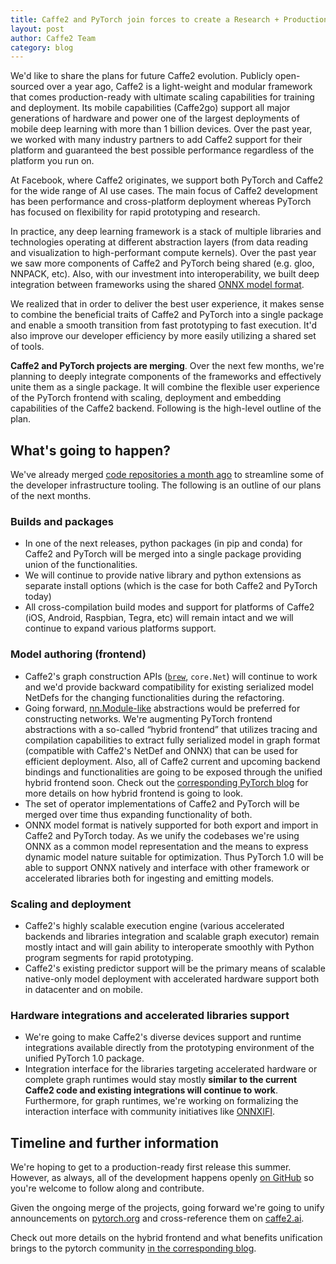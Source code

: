 ```yaml
---
title: Caffe2 and PyTorch join forces to create a Research + Production platform PyTorch 1.0
layout: post
author: Caffe2 Team
category: blog
---
```

We'd like to share the plans for future Caffe2 evolution. Publicly open-sourced over a year ago, Caffe2 is a light-weight and modular framework that comes production-ready with ultimate scaling capabilities for training and deployment. Its mobile capabilities (Caffe2go) support all major generations of hardware and power one of the largest deployments of mobile deep learning with more than 1 billion devices. Over the past year, we worked with many industry partners to add Caffe2 support for their platform and guaranteed the best possible performance regardless of the platform you run on.

At Facebook, where Caffe2 originates, we support both PyTorch and Caffe2 for the wide range of AI use cases.  The main focus of Caffe2 development has been performance and cross-platform deployment whereas PyTorch has focused on flexibility for rapid prototyping and research.

In practice, any deep learning framework is a stack of multiple libraries and technologies operating at different abstraction layers (from data reading and visualization to high-performant compute kernels). Over the past year we saw more components of Caffe2 and PyTorch being shared (e.g. gloo, NNPACK, etc). Also, with our investment into interoperability, we built deep integration between frameworks using the shared [ONNX model format](http://onnx.ai/).

We realized that in order to deliver the best user experience, it makes sense to combine the beneficial traits of Caffe2 and PyTorch into a single package and enable a smooth transition from fast prototyping to fast execution. It'd also improve our developer efficiency by more easily utilizing a shared set of tools.

**Caffe2 and PyTorch projects are merging**. Over the next few months, we're planning to deeply integrate components of the frameworks and effectively unite them as a single package. It will combine the flexible user experience of the PyTorch frontend with scaling, deployment and embedding capabilities of the Caffe2 backend. Following is the high-level outline of the plan.

<!--truncate-->

## What's going to happen?

We've already merged [code repositories a month ago](https://github.com/pytorch/pytorch/issues/2439) to streamline some of the developer infrastructure tooling.  The following is an outline of our plans of the next months.

### Builds and packages

* In one of the next releases, python packages (in pip and conda) for Caffe2 and PyTorch will be merged into a single package providing union of the functionalities.
* We will continue to provide native library and python extensions as separate install options (which is the case for both Caffe2 and PyTorch today)
* All cross-compilation build modes and support for platforms of Caffe2 (iOS, Android, Raspbian, Tegra, etc) will remain intact and we will continue to expand various platforms support.

### Model authoring (frontend)

* Caffe2's graph construction APIs ([`brew`](https://caffe2.ai/docs/brew.html), `core.Net`) will continue to work and we'd provide backward compatibility for existing serialized model NetDefs for the changing functionalities during the refactoring.
* Going forward, [nn.Module-like](http://pytorch.org/docs/master/nn.html) abstractions would be preferred for constructing networks. We're augmenting PyTorch frontend abstractions with a so-called “hybrid frontend” that utilizes tracing and compilation capabilities to extract fully serialized model in graph format (compatible with Caffe2's NetDef and ONNX) that can be used for efficient deployment. Also, all of Caffe2 current and upcoming backend bindings and functionalities are going to be exposed through the unified hybrid frontend soon. Check out the [corresponding PyTorch blog](http://pytorch.org/2018/05/02/road-to-1.0.html) for more details on how hybrid frontend is going to look.
* The set of operator implementations of Caffe2 and PyTorch will be merged over time thus expanding functionality of both.
* ONNX model format is natively supported for both export and import in Caffe2 and PyTorch today. As we unify the codebases we're using ONNX as a common model representation and the means to express dynamic model nature suitable for optimization. Thus PyTorch 1.0 will be able to support ONNX natively and interface with other framework or accelerated libraries both for ingesting and emitting models.

### Scaling and deployment

* Caffe2's highly scalable execution engine (various accelerated backends and libraries integration and scalable graph executor) remain mostly intact and will gain ability to interoperate smoothly with Python program segments for rapid prototyping.
* Caffe2's existing predictor support will be the primary means of scalable native-only model deployment with accelerated hardware support both in datacenter and on mobile.

### Hardware integrations and accelerated libraries support

* We're going to make Caffe2's diverse devices support and runtime integrations available directly from the prototyping environment of the unified PyTorch 1.0 package.
* Integration interface for the libraries targeting accelerated hardware or complete graph runtimes would stay mostly **similar to the current Caffe2 code and existing integrations will continue to work**. Furthermore, for graph runtimes, we're working on formalizing the interaction interface with community initiatives like [ONNXIFI](https://github.com/onnx/onnx/pull/551/files).

## Timeline and further information

We're hoping to get to a production-ready first release this summer. However, as always, all of the development happens openly [on GitHub](https://github.com/pytorch/pytorch/) so you're welcome to follow along and contribute.

Given the ongoing merge of the projects, going forward we're going to unify announcements on [pytorch.org](http://pytorch.org/) and cross-reference them on [caffe2.ai](http://caffe2.ai).

Check out more details on the hybrid frontend and what benefits unification brings to the pytorch community [in the corresponding blog](http://pytorch.org/2018/05/02/road-to-1.0.html).
